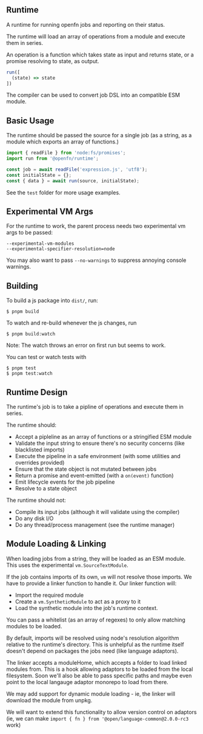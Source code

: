 ## Runtime

A runtime for running openfn jobs and reporting on their status.

The runtime will load an array of operations from a module and execute them in series.

An operation is a function which takes state as input and returns state, or a promise resolving to state, as output.

```js
run([
  (state) => state
])
```

The compiler can be used to convert job DSL into an compatible ESM module.

## Basic Usage

The runtime should be passed the source for a single job (as a string, as a module which exports an array of functions.)

```js
import { readFile } from 'node:fs/promises';
import run from '@openfn/runtime';

const job = await readFile('expression.js', 'utf8');
const initialState = {};
const { data } = await run(source, initialState);
```

See the `test` folder for more usage examples.

## Experimental VM Args

For the runtime to work, the parent process needs two experimental vm args to be passed:
```
--experimental-vm-modules
--experimental-specifier-resolution=node
```

You may also want to pass `--no-warnings` to suppress annoying console warnings.

## Building

To build a js package into `dist/`, run:

```
$ pnpm build
```

To watch and re-build whenever the js changes, run

```
$ pnpm build:watch
```

Note: The watch throws an error on first run but seems to work.

You can test or watch tests with

```
$ pnpm test
$ pnpm test:watch
```

## Runtime Design

The runtime's job is to take a pipline of operations and execute them in series.

The runtime should:

- Accept a pipleline as an array of functions or a stringified ESM module
- Validate the input string to ensure there's no security concerns (like blacklisted imports)
- Execute the pipeline in a safe environment (with some utilities and overrides provided)
- Ensure that the state object is not mutated between jobs
- Return a promise and event-emitted (with a `on(event)` function)
- Emit lifecycle events for the job pipeline
- Resolve to a state object

The runtime should not:

- Compile its input jobs (although it will validate using the compiler)
- Do any disk I/O
- Do any thread/process management (see the runtime manager)

## Module Loading & Linking

When loading jobs from a string, they will be loaded as an ESM module. This uses the experimental `vm.SourceTextModule`.

If the job contains imports of its own, `vm` will not resolve those imports. We have to provide a linker function to handle it. Our linker function will:
* Import the required module
* Create a `vm.SyntheticModule` to act as a proxy to it
* Load the synthetic module into the job's runtime context.

You can pass a whitelist (as an array of regexes) to only allow matching modules to be loaded.

By default, imports will be resolved using node's resolution algorithm relative to the runtime's directory. This is unhelpful as the runtime itself doesn't depend on packages the jobs need (like language adaptors).

The linker accepts a moduleHome, which accepts a folder to load linked modules from. This is a hook allowing adaptors to be loaded from the local filesystem. Soon we'll also be able to pass specific paths and maybe even point to the local langauge adaptor monorepo to load from there.

We may add support for dynamic module loading - ie, the linker will download the module from unpkg.

We will want to extend this functionality to allow version control on adaptors (ie, we can make `import { fn } from '@open/language-common@2.0.0-rc3` work)
